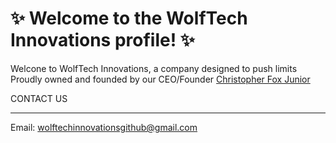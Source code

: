 # ✨ Welcome to the WolfTech Innovations profile! ✨

Welcone to WolfTech Innovations, a company designed to push limits 
Proudly owned and founded by our CEO/Founder [Christopher Fox Junior](https://github.com/christopherfoxjr)

CONTACT US
_________________________
Email: [wolftechinnovationsgithub@gmail.com](mailto:wolftechinnovationsgithub@gmail.com)
